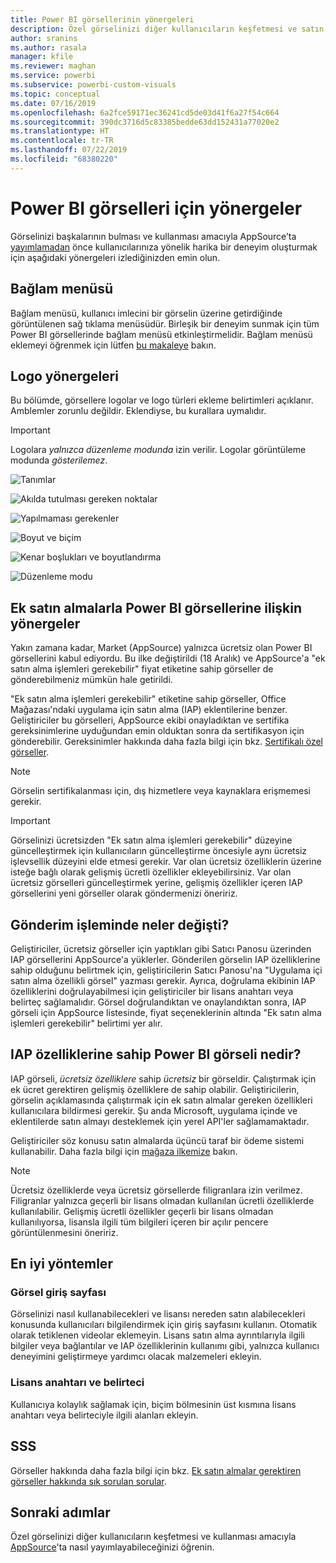 ```yaml
---
title: Power BI görsellerinin yönergeleri
description: Özel görselinizi diğer kullanıcıların keşfetmesi ve satın alma yoluyla kullanması amacıyla AppSource'ta nasıl yayımlayabileceğinizi öğrenin.
author: sranins
ms.author: rasala
manager: kfile
ms.reviewer: maghan
ms.service: powerbi
ms.subservice: powerbi-custom-visuals
ms.topic: conceptual
ms.date: 07/16/2019
ms.openlocfilehash: 6a2fce59171ec36241cd5de03d41f6a27f54c664
ms.sourcegitcommit: 390dc3716d5c83385bedde63dd152431a77020e2
ms.translationtype: HT
ms.contentlocale: tr-TR
ms.lasthandoff: 07/22/2019
ms.locfileid: "68380220"
---
```

# <a name="guidelines-for-power-bi-visuals"></a>Power BI görselleri için yönergeler
Görselinizi başkalarının bulması ve kullanması amacıyla AppSource’ta [yayımlamadan](https://docs.microsoft.com/power-bi/developer/office-store) önce kullanıcılarınıza yönelik harika bir deneyim oluşturmak için aşağıdaki yönergeleri izlediğinizden emin olun. 

## <a name="context-menu"></a>Bağlam menüsü
Bağlam menüsü, kullanıcı imlecini bir görselin üzerine getirdiğinde görüntülenen sağ tıklama menüsüdür.
Birleşik bir deneyim sunmak için tüm Power BI görsellerinde bağlam menüsü etkinleştirmelidir. Bağlam menüsü eklemeyi öğrenmek için lütfen [bu makaleye](https://github.com/Microsoft/PowerBI-visuals/blob/gh-pages/tutorials/building-bar-chart/adding-context-menu-to-the-bar.md) bakın.


## <a name="logo-guidelines"></a>Logo yönergeleri

Bu bölümde, görsellere logolar ve logo türleri ekleme belirtimleri açıklanır. Amblemler zorunlu değildir. Eklendiyse, bu kurallara uymalıdır. 

> [!IMPORTANT]
> Logolara *yalnızca düzenleme modunda* izin verilir. Logolar görüntüleme modunda *gösterilemez*.

![Tanımlar](media/guidelines-powerbi-visuals/definitions.png)

![Akılda tutulması gereken noktalar](media/guidelines-powerbi-visuals/things-to-keep-in-mind.png)

![Yapılmaması gerekenler](media/guidelines-powerbi-visuals/things-to-avoid.png)

![Boyut ve biçim](media/guidelines-powerbi-visuals/size-and-format.png)

![Kenar boşlukları ve boyutlandırma](media/guidelines-powerbi-visuals/margins-and-sizes.png)

![Düzenleme modu](media/guidelines-powerbi-visuals/logos-in-edit-mode.png)


## <a name="guidelines-for-power-bi-visuals-with-additional-purchases"></a>Ek satın almalarla Power BI görsellerine ilişkin yönergeler

Yakın zamana kadar, Market (AppSource) yalnızca ücretsiz olan Power BI görsellerini kabul ediyordu. Bu ilke değiştirildi (18 Aralık) ve AppSource'a "ek satın alma işlemleri gerekebilir" fiyat etiketine sahip görseller de gönderebilmeniz mümkün hale getirildi. 

"Ek satın alma işlemleri gerekebilir" etiketine sahip görseller, Office Mağazası'ndaki uygulama için satın alma (IAP) eklentilerine benzer. Geliştiriciler bu görselleri, AppSource ekibi onayladıktan ve sertifika gereksinimlerine uyduğundan emin olduktan sonra da sertifikasyon için gönderebilir. Gereksinimler hakkında daha fazla bilgi için bkz. [Sertifikalı özel görseller](../power-bi-custom-visuals-certified.md).

> [!NOTE]
> Görselin sertifikalanması için, dış hizmetlere veya kaynaklara erişmemesi gerekir.

>[!IMPORTANT]  
> Görselinizi ücretsizden "Ek satın alma işlemleri gerekebilir" düzeyine güncelleştirmek için kullanıcıların güncelleştirme öncesiyle aynı ücretsiz işlevsellik düzeyini elde etmesi gerekir. Var olan ücretsiz özelliklerin üzerine isteğe bağlı olarak gelişmiş ücretli özellikler ekleyebilirsiniz. Var olan ücretsiz görselleri güncelleştirmek yerine, gelişmiş özellikler içeren IAP görsellerini yeni görseller olarak göndermenizi öneririz.

## <a name="what-changed-in-the-submission-process"></a>Gönderim işleminde neler değişti?

Geliştiriciler, ücretsiz görseller için yaptıkları gibi Satıcı Panosu üzerinden IAP görsellerini AppSource'a yüklerler. Gönderilen görselin IAP özelliklerine sahip olduğunu belirtmek için, geliştiricilerin Satıcı Panosu'na "Uygulama içi satın alma özellikli görsel" yazması gerekir. Ayrıca, doğrulama ekibinin IAP özelliklerini doğrulayabilmesi için geliştiriciler bir lisans anahtarı veya belirteç sağlamalıdır. Görsel doğrulandıktan ve onaylandıktan sonra, IAP görseli için AppSource listesinde, fiyat seçeneklerinin altında "Ek satın alma işlemleri gerekebilir" belirtimi yer alır.

## <a name="what-is-a-power-bi-visual-with-iap-features"></a>IAP özelliklerine sahip Power BI görseli nedir?

IAP görseli, *ücretsiz özelliklere* sahip *ücretsiz* bir görseldir. Çalıştırmak için ek ücret gerektiren gelişmiş özelliklere de sahip olabilir. Geliştiricilerin, görselin açıklamasında çalıştırmak için ek satın almalar gereken özellikleri kullanıcılara bildirmesi gerekir. Şu anda Microsoft, uygulama içinde ve eklentilerde satın almayı desteklemek için yerel API'ler sağlamamaktadır.

Geliştiriciler söz konusu satın almalarda üçüncü taraf bir ödeme sistemi kullanabilir. Daha fazla bilgi için [mağaza ilkemize](https://docs.microsoft.com/office/dev/store/validation-policies#2-apps-or-add-ins-can-display-certain-ads) bakın.

> [!NOTE]
> Ücretsiz özelliklerde veya ücretsiz görsellerde filigranlara izin verilmez. Filigranlar yalnızca geçerli bir lisans olmadan kullanılan ücretli özelliklerde kullanılabilir. Gelişmiş ücretli özellikler geçerli bir lisans olmadan kullanılıyorsa, lisansla ilgili tüm bilgileri içeren bir açılır pencere görüntülenmesini öneririz.  


## <a name="best-practices"></a>En iyi yöntemler

### <a name="visual-landing-page"></a>Görsel giriş sayfası

Görselinizi nasıl kullanabilecekleri ve lisansı nereden satın alabilecekleri konusunda kullanıcıları bilgilendirmek için giriş sayfasını kullanın. Otomatik olarak tetiklenen videolar eklemeyin. Lisans satın alma ayrıntılarıyla ilgili bilgiler veya bağlantılar ve IAP özelliklerinin kullanımı gibi, yalnızca kullanıcı deneyimini geliştirmeye yardımcı olacak malzemeleri ekleyin.

### <a name="license-key-and-token"></a>Lisans anahtarı ve belirteci

Kullanıcıya kolaylık sağlamak için, biçim bölmesinin üst kısmına lisans anahtarı veya belirteciyle ilgili alanları ekleyin.

## <a name="faq"></a>SSS

Görseller hakkında daha fazla bilgi için bkz. [Ek satın almalar gerektiren görseller hakkında sık sorulan sorular](https://docs.microsoft.com/power-bi/power-bi-custom-visuals-faq#visuals-with-additional-purchases).

## <a name="next-steps"></a>Sonraki adımlar

Özel görselinizi diğer kullanıcıların keşfetmesi ve kullanması amacıyla [AppSource](office-store.md)'ta nasıl yayımlayabileceğinizi öğrenin.
